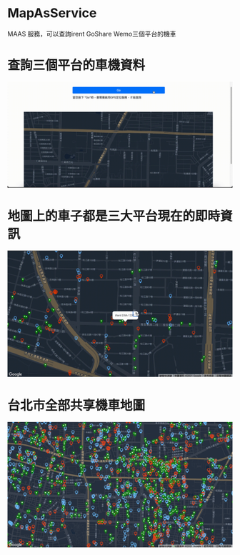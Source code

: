 # MapAsService
MAAS 服務，可以查詢irent GoShare Wemo三個平台的機車

# 查詢三個平台的車機資料
![image](https://github.com/Hung-Jia-Jun/MapAsService/blob/main/goSearch.gif?raw=true)

# 地圖上的車子都是三大平台現在的即時資訊
![image](https://github.com/Hung-Jia-Jun/MapAsService/blob/main/selectMotor.gif?raw=true)

# 台北市全部共享機車地圖
![image](https://github.com/Hung-Jia-Jun/MapAsService/blob/main/allMotorCar.png?raw=true)
